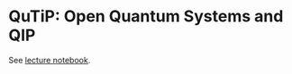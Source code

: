 # QuTiP: Open Quantum Systems and QIP

See [lecture notebook](./qutip-simulating-circuits-2022-01.ipynb).
